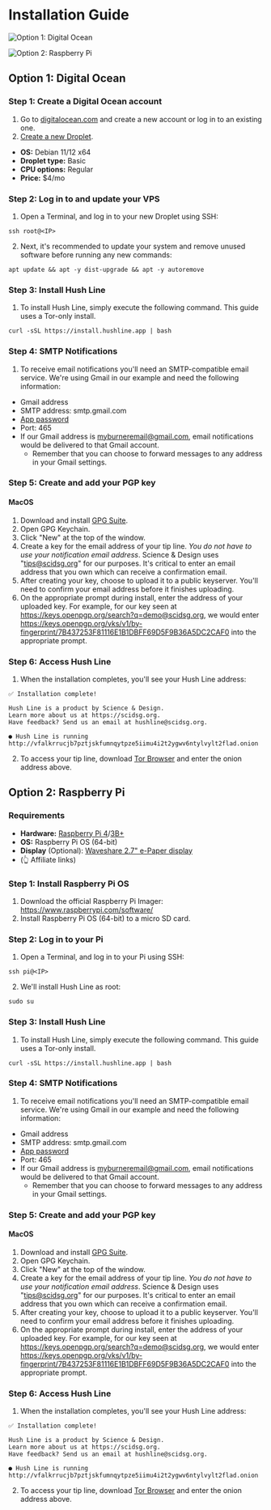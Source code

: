 # Installation Guide

![Option 1: Digital Ocean](#Option-1:-Digital-Ccean)

![Option 2: Raspberry Pi](#Option-2:-Raspberry-Pi)

## Option 1: Digital Ocean

### Step 1: Create a Digital Ocean account

1. Go to [digitalocean.com](digitalocean.com) and create a new account or log in to an existing one.
2. [Create a new Droplet](https://docs.digitalocean.com/products/droplets/how-to/create/).
- **OS:** Debian 11/12 x64
- **Droplet type:** Basic
- **CPU options:** Regular
- **Price:** $4/mo

### Step 2: Log in to and update your VPS

1. Open a Terminal, and log in to your new Droplet using SSH:
```
ssh root@<IP>
```
2. Next, it's recommended to update your system and remove unused software before running any new commands:
```
apt update && apt -y dist-upgrade && apt -y autoremove
```
### Step 3: Install Hush Line

1. To install Hush Line, simply execute the following command. This guide uses a Tor-only install.
```
curl -sSL https://install.hushline.app | bash
```

### Step 4: SMTP Notifications

1. To receive email notifications you'll need an SMTP-compatible email service. We're using Gmail in our example and need the following information:
- Gmail address
- SMTP address: smtp.gmail.com
- [App password](https://support.google.com/accounts/answer/185833?hl=en)
- Port: 465
- If our Gmail address is myburneremail@gmail.com, email notifications would be delivered to that Gmail account.
  - Remember that you can choose to forward messages to any address in your Gmail settings.

### Step 5: Create and add your PGP key

#### MacOS

1. Download and install [GPG Suite](https://gpgtools.org/).
2. Open GPG Keychain.
3. Click "New" at the top of the window.
4. Create a key for the email address of your tip line. _You do not have to use your notification email address_. Science & Design uses "tips@scidsg.org" for our purposes. It's critical to enter an email address that you own which can receive a confirmation email.
5. After creating your key, choose to upload it to a public keyserver. You'll need to confirm your email address before it finishes uploading. 
6. On the appropriate prompt during install, enter the address of your uploaded key. For example, for our key seen at https://keys.openpgp.org/search?q=demo@scidsg.org, we would enter https://keys.openpgp.org/vks/v1/by-fingerprint/7B437253F81116E1B1DBFF69D5F9B36A5DC2CAF0 into the appropriate prompt.

### Step 6: Access Hush Line

1. When the installation completes, you'll see your Hush Line address:
```
✅ Installation complete!
                                               
Hush Line is a product by Science & Design. 
Learn more about us at https://scidsg.org.
Have feedback? Send us an email at hushline@scidsg.org.

● Hush Line is running
http://vfalkrrucjb7pztjskfumnqytpze5iimu4i2t2ygwv6ntylvylt2flad.onion
```
2. To access your tip line, download [Tor Browser](https://torproject.org/download) and enter the onion address above.

## Option 2: Raspberry Pi

### Requirements
- **Hardware:** [Raspberry Pi 4](https://www.amazon.com/Raspberry-Model-2019-Quad-Bluetooth/dp/B07TC2BK1X/?&_encoding=UTF8&tag=scidsg-20&linkCode=ur2&linkId=ee402e41cd98b8767ed54b1531ed1666&camp=1789&creative=9325)/[3B+](https://www.amazon.com/ELEMENT-Element14-Raspberry-Pi-Motherboard/dp/B07P4LSDYV/?&_encoding=UTF8&tag=scidsg-20&linkCode=ur2&linkId=d76c1db453c42244fe465c9c56601303&camp=1789&creative=9325)
- **OS:** Raspberry Pi OS (64-bit)
- **Display** (Optional): [Waveshare 2.7" e-Paper display](https://www.amazon.com/2-7inch-HAT-Resolution-Electronic-Communicating/dp/B075FQKSZ9/?&_encoding=UTF8&tag=scidsg-20&linkCode=ur2&linkId=6963f1303b9d2b8ade8f92f37f2fda26&camp=1789&creative=9325)
- (👆 Affiliate links)

### Step 1: Install Raspberry Pi OS
1. Download the official Raspberry Pi Imager: https://www.raspberrypi.com/software/
2. Install Raspberry Pi OS (64-bit) to a micro SD card.

### Step 2: Log in to your Pi
1. Open a Terminal, and log in to your Pi using SSH:
```
ssh pi@<IP>
```
2. We'll install Hush Line as root:
```
sudo su
```

### Step 3: Install Hush Line

1. To install Hush Line, simply execute the following command. This guide uses a Tor-only install.
```
curl -sSL https://install.hushline.app | bash
```

### Step 4: SMTP Notifications

1. To receive email notifications you'll need an SMTP-compatible email service. We're using Gmail in our example and need the following information:
- Gmail address
- SMTP address: smtp.gmail.com
- [App password](https://support.google.com/accounts/answer/185833?hl=en)
- Port: 465
- If our Gmail address is myburneremail@gmail.com, email notifications would be delivered to that Gmail account.
  - Remember that you can choose to forward messages to any address in your Gmail settings.

### Step 5: Create and add your PGP key

#### MacOS

1. Download and install [GPG Suite](https://gpgtools.org/).
2. Open GPG Keychain.
3. Click "New" at the top of the window.
4. Create a key for the email address of your tip line. _You do not have to use your notification email address_. Science & Design uses "tips@scidsg.org" for our purposes. It's critical to enter an email address that you own which can receive a confirmation email.
5. After creating your key, choose to upload it to a public keyserver. You'll need to confirm your email address before it finishes uploading. 
6. On the appropriate prompt during install, enter the address of your uploaded key. For example, for our key seen at https://keys.openpgp.org/search?q=demo@scidsg.org, we would enter https://keys.openpgp.org/vks/v1/by-fingerprint/7B437253F81116E1B1DBFF69D5F9B36A5DC2CAF0 into the appropriate prompt.


### Step 6: Access Hush Line

1. When the installation completes, you'll see your Hush Line address:
```
✅ Installation complete!
                                               
Hush Line is a product by Science & Design. 
Learn more about us at https://scidsg.org.
Have feedback? Send us an email at hushline@scidsg.org.

● Hush Line is running
http://vfalkrrucjb7pztjskfumnqytpze5iimu4i2t2ygwv6ntylvylt2flad.onion
```
2. To access your tip line, download [Tor Browser](https://torproject.org/download) and enter the onion address above.
